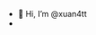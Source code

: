 - 👋 Hi, I’m @xuan4tt
- 
<!---
xuan4tt/xuan4tt is a ✨ special ✨ repository because its `README.md` (this file) appears on your GitHub profile.
You can click the Preview link to take a look at your changes.
--->
